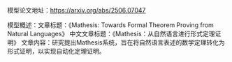 模型论文地址：https://arxiv.org/abs/2506.07047

模型概述：文章标题：《Mathesis: Towards Formal Theorem Proving from Natural Languages》
中文文章标题：《Mathesis：从自然语言进行形式定理证明》
文章内容：研究提出Mathesis系统，旨在将自然语言表述的数学定理转化为形式证明，以实现自动化定理证明。
